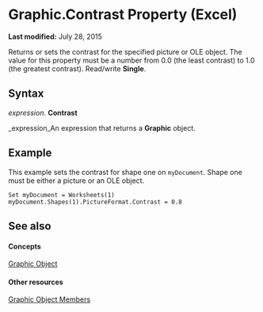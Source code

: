 
# Graphic.Contrast Property (Excel)

 **Last modified:** July 28, 2015

Returns or sets the contrast for the specified picture or OLE object. The value for this property must be a number from 0.0 (the least contrast) to 1.0 (the greatest contrast). Read/write  **Single**.

## Syntax

 _expression_. **Contrast**

 _expression_An expression that returns a  **Graphic** object.


## Example

This example sets the contrast for shape one on  `myDocument`. Shape one must be either a picture or an OLE object.


```
Set myDocument = Worksheets(1) 
myDocument.Shapes(1).PictureFormat.Contrast = 0.8
```


## See also


#### Concepts


 [Graphic Object](0ccdfb0d-effb-9fa4-8de9-b90688693375.md)
#### Other resources


 [Graphic Object Members](c523b66f-3c54-4e97-0e05-80032819d234.md)
